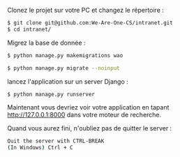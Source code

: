 Clonez le projet sur votre PC et changez le répertoire : 
```bash
$ git clone git@github.com:We-Are-One-CS/intranet.git
$ cd intranet/
```

Migrez la base de donnée : 

```bash
$ python manage.py makemigrations wao 

$ python manage.py migrate --noinput
```

lancez l'application sur un server Django : 

```bash
$ python manage.py runserver
```

Maintenant vous devriez voir votre application en tapant http://127.0.0.1:8000 dans votre moteur de recherche. 


Quand vous aurez fini, n'oubliez pas de quitter le server : 

```bash
Quit the server with CTRL-BREAK
(In Windows) Ctrl + C
```
